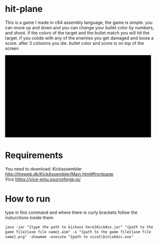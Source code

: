 # hit-plane
This is a game I made in c64 assembly language, the game is simple. you can move up and down and you can change your bullet color by numbers, and shoot. if the colors of the target and the bullet match you will hit the target. if you colide with any of the enemies you get damaged and loose a score. after 3 colisions you die. bullet color and score is on top of the screen

![Game](giphy.gif) [](giphy.gif)

# Requirements

You need to download:
Kickassembler http://theweb.dk/KickAssembler/Main.html#frontpage
</br>
Vice https://vice-emu.sourceforge.io/

# How to run

type in this command and where there is curly brackets follow the insturctions inside them:
</br>
```
java -jar "{type the path to kickass here}KickAss.jar" "{path to the game file}{asm file name}.asm" -o "{path to the game file}{asm file name}.prg" -showmem -execute "{path to vice}\bin\x64sc.exe"
```
